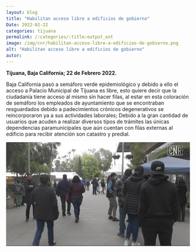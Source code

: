 ```yaml
---
layout: blog
title: "Habilitan acceso libre a edificios de gobierno"
Date: 2022-02-22
categories: tijuana
permalink: /:categories/:title:output_ext
image: /img/cnr/habilitan-acceso-libre-a-edificios-de-gobierno.png
alt: "Habilitan acceso libre a edificios de gobierno"
autor:
---
```


**Tijuana, Baja California; 22 de Febrero 2022.** 

Baja California pasó a semáforo verde epidemiológico y debido a ello el acceso a Palacio Municipal de Tijuana es libre, esto quiere decir que la ciudadanía tiene acceso al mismo sin hacer filas, al estar en esta coloración de semáforo los empleados de ayuntamiento que se encontraban resguardados debido a padecimientos crónicos degenerativos se reincorporaron ya a sus actividades laborales; Debido a la gran cantidad de usuarios que acuden a realizar diversos tipos de trámites las únicas dependencias paramunicipales que aún cuentan con filas externas al edificio para recibir atención son catastro y predial.

<div id="carouselExampleSlidesOnly" class="carousel slide" data-ride="carousel">
  <div class="carousel-inner">
    <div class="carousel-item active">
       <img class="d-block w-100" src="/img/cnr/habilitan-acceso-libre-a-edificios-de-gobierno.png" loading="lazy"  alt="Habilitan acceso libre a edificios de gobierno">
    </div>
  </div>
</div>